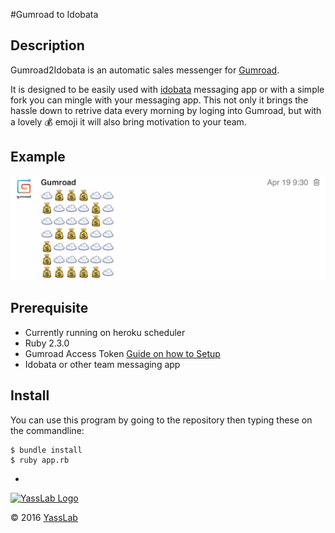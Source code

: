 #Gumroad to Idobata 

## Description
Gumroad2Idobata is an automatic sales messenger for [Gumroad](https://gumroad.com). 

It is designed to be easily used with [idobata](http://idobata.io) messaging app or with a simple fork you can mingle with your messaging app. This not only it brings the hassle down to retrive data every morning by loging into Gumroad, but with a lovely :moneybag: emoji it will also bring motivation to your team. 

## Example
![gumroad2idobata demo](https://github.com/yasslab/gumroad2idobata/blob/readable-art-file/.github/demo.jpg)

## Prerequisite
- Currently running on heroku scheduler 
- Ruby 2.3.0
- Gumroad Access Token [Guide on how to Setup](https://gumroad.com/api#api-scopes)
- Idobata or other team messaging app

## Install

You can use this program by going to the repository then typing these on the commandline:

```
$ bundle install
$ ruby app.rb
```
-
[![YassLab Logo](https://dl.dropboxusercontent.com/u/2819285/yasslab_logo_copy.png)](http://yasslab.jp/)

&copy; 2016 [YassLab](http://yasslab.jp/)
